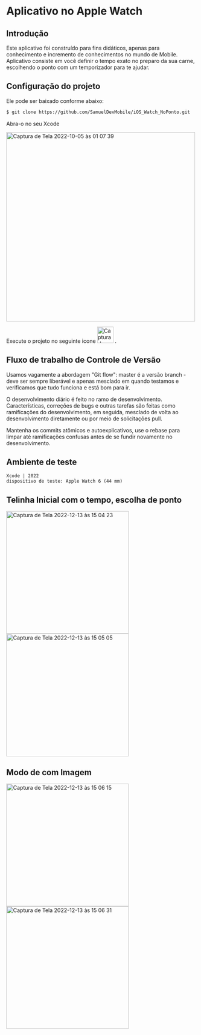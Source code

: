 # Aplicativo no Apple Watch

## Introdução
Este aplicativo foi construído para fins didáticos, apenas para conhecimento e incremento de conhecimentos no mundo de Mobile. Aplicativo consiste em você definir o tempo exato no preparo da sua carne, escolhendo o ponto com um temporizador para te ajudar.

## Configuração do projeto
Ele pode ser baixado conforme abaixo:
```sh
$ git clone https://github.com/SamuelDevMobile/iOS_Watch_NoPonto.git
```
Abra-o no seu Xcode

<img width="500" alt="Captura de Tela 2022-10-05 às 01 07 39" src="https://user-images.githubusercontent.com/26841238/193979322-3454059f-cc98-4b8c-87ad-c385dadf2add.png">

Execute o projeto no seguinte icone <img width="43" alt="Captura de Tela 2022-12-13 às 12 27 16" src="https://user-images.githubusercontent.com/26841238/207374439-d9f896f0-050b-4800-a44c-7db7dddf597e.png"> .

## Fluxo de trabalho de Controle de Versão
Usamos vagamente a abordagem "Git flow": master é a versão
branch - deve ser sempre liberável e apenas mesclado em
quando testamos e verificamos que tudo funciona e está
bom para ir.

O desenvolvimento diário é feito no ramo de desenvolvimento. Características,
correções de bugs e outras tarefas são feitas como ramificações do desenvolvimento,
em seguida, mesclado de volta ao desenvolvimento diretamente ou por meio de solicitações pull.

Mantenha os commits atômicos e autoexplicativos, use o rebase para limpar
até ramificações confusas antes de se fundir novamente no desenvolvimento.

## Ambiente de teste
```
Xcode | 2022
dispositivo de teste: Apple Watch 6 (44 mm)
```

## Telinha Inicial com o tempo, escolha de ponto  
<img width="324" alt="Captura de Tela 2022-12-13 às 15 04 23" src="https://user-images.githubusercontent.com/26841238/207410667-a59fb5eb-3623-48a9-a84a-709bfa9b1146.png">
<img width="324" alt="Captura de Tela 2022-12-13 às 15 05 05" src="https://user-images.githubusercontent.com/26841238/207410823-924fae1b-cace-4f94-a6ea-3adfedfe356a.png">

## Modo de com Imagem
<img width="324" alt="Captura de Tela 2022-12-13 às 15 06 15" src="https://user-images.githubusercontent.com/26841238/207411051-9cae7b57-c363-4c88-807e-e368c888cefe.png">
<img width="324" alt="Captura de Tela 2022-12-13 às 15 06 31" src="https://user-images.githubusercontent.com/26841238/207411116-f3a70d14-0e46-4a2d-8516-bda970e830f5.png">

